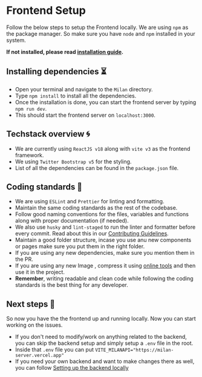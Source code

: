 # Frontend Setup 

Follow the below steps to setup the Frontend locally. We are using `npm` as the package manager. So make sure you have `node` and `npm` installed in your system.

**If not installed, please read [installation guide](https://docs.npmjs.com/downloading-and-installing-node-js-and-npm).**
## Installing dependencies ⏳

- Open your terminal and navigate to the `Milan` directory.
- Type `npm install` to install all the dependencies.
- Once the installation is done, you can start the frontend server by typing `npm run dev`.
- This should start the frontend server on `localhost:3000`.

## Techstack overview 🌀

- We are currently using `ReactJS v18` along with `vite v3` as the frontend framework.
- We using `Twitter Bootstrap v5` for the styling.
- List of all the dependencies can be found in the `package.json` file.


## Coding standards 🔐

- We are using `ESLint` and `Prettier` for linting and formatting.
- Maintain the same coding standards as the rest of the codebase. 
- Follow good naming conventions for the files, variables and functions along with proper documentation (if needed).
- We also use `husky` and `lint-staged` to run the linter and formatter before every commit. Read about this in our [Contributing Guidelines](/CONTRIBUTING.md).
- Maintain a good folder structure, incase you use anu new components or pages make sure you put them in the right folder.
- If you are using any new dependencies, make sure you mention them in the PR.
- If you are using any new Image , compress it using [online tools]("https://www.iloveimg.com/compress-image") and then use it in the project.
- **Remember**, writing readable and clean code while following the coding standards is the best thing for any developer.
## Next steps 🚀

So now you have the the frontend up and running locally. Now you can start working on the issues. 

- If you don't need to modify/work on anything related to the backend, you can skip the backend setup and simply setup a `.env` file in the root.
- Inside that `.env` file you can put `VITE_MILANAPI="https://milan-server.vercel.app"`
- If you need your own backend and want to make changes there as well, you can follow [Setting up the backend locally](/rules/BackendSetup.md)

